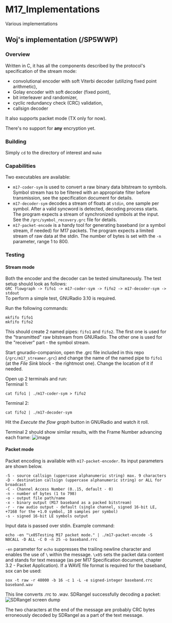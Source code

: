 # M17_Implementations
Various implementations

## Woj's implementation (/SP5WWP)
### Overview
Written in C, it has all the components described by the protocol's specification of the stream mode:
- convolutional encoder with soft Viterbi decoder (utilizing fixed point arithmetic),
- Golay encoder with soft decoder (fixed point),
- bit interleaver and randomizer,
- cyclic redundancy check (CRC) validation,
- callsign decoder

It also supports packet mode (TX only for now).

There's no support for **any** encryption yet.

### Building
Simply `cd` to the directory of interest and
```make```

### Capabilities
Two executables are available:
- `m17-coder-sym` is used to convert a raw binary data bitstream to symbols. Symbol stream has to be
filtered with an appropriate filter before transmission, see the specification document for details.
- `m17-decoder-sym` decodes a stream of floats at `stdin`, one sample per symbol. After a valid
syncword is detected, decoding process starts. The program expects a stream of synchronized symbols
at the input. See the `/grc/symbol_recovery.grc` file for details.
- `m17-packet-encode` is a handy tool for generating baseband (or a symbol stream, if needed) for
M17 packets. The program expects a limited stream of raw data at the stdin. The number of bytes is set
with the `-n` parameter, range 1 to 800.

### Testing
#### Stream mode
Both the encoder and the decoder can be tested simultaneously. The test setup should look as follows:<br>
`GRC flowgraph -> fifo1 -> m17-coder-sym -> fifo2 -> m17-decoder-sym -> stdout`<br>
To perform a simple test, GNURadio 3.10 is required.

Run the following commands:
```
mkfifo fifo1
mkfifo fifo2
```
This should create 2 named pipes: `fifo1` and `fifo2`. The first one is used for the "transmitted" raw
bitstream from GNURadio. The other one is used for the "receiver" part - the symbol stream.

Start gnuradio-companion, open the .grc file included in this repo (`/grc/m17_streamer.grc`) and change
the name of the named pipe to `fifo1` (at the *File Sink* block - the rightmost one). Change the location of it
if needed.

Open up 2 terminals and run:<br>
Terminal 1:
```
cat fifo1 | ./m17-coder-sym > fifo2
```
Terminal 2:
```
cat fifo2 | ./m17-decoder-sym
```

Hit the *Execute the flow graph* button in GNURadio and watch it roll.

Terminal 2 should show similar results, with the Frame Number advancing each frame:
![image](https://user-images.githubusercontent.com/44336093/209792966-44a7813e-13b3-45d7-92f1-02bb1bdc219f.png)

#### Packet mode
Packet encoding is available with `m17-packet-encoder`. Its input parameters are shown below.
```
-S - source callsign (uppercase alphanumeric string) max. 9 characters
-D - destination callsign (uppercase alphanumeric string) or ALL for broadcast
-C - Channel Access Number (0..15, default - 0)
-n - number of bytes (1 to 798)
-o - output file path/name
-x - binary output (M17 baseband as a packed bitstream)
-r - raw audio output - default (single channel, signed 16-bit LE, +7168 for the +1.0 symbol, 10 samples per symbol)
-s - signed 16-bit LE symbols output
```

Input data is passed over stdin. Example command:

`echo -en "\x05Testing M17 packet mode." | ./m17-packet-encode -S N0CALL -D ALL -C 0 -n 25 -o baseband.rrc`

`-en` parameter for `echo` suppresses the trailing newline character and enables the use of `\` within the message.
`\x05` sets the packet data content and stands for text message (as per M17 Specification document, chapter 3.2 - Packet Application).
If a WAVE file format is required for the baseband, sox can be used:

`sox -t raw -r 48000 -b 16 -c 1 -L -e signed-integer baseband.rrc baseband.wav`

This line converts .rrc to .wav. SDRangel successfully decoding a packet:
![SDRangel screen dump](https://github.com/M17-Project/M17_Implementations/assets/44336093/d2cd195c-6126-4b48-b516-36d20dced9ce)

The two characters at the end of the message are probably CRC bytes erroneously decoded by SDRangel as a part of the text message.
